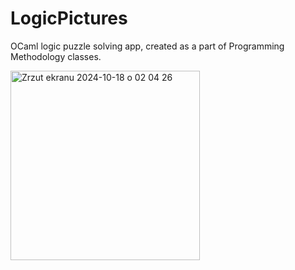 # LogicPictures

OCaml logic puzzle solving app, created as a part of Programming Methodology classes.

<img width="303" alt="Zrzut ekranu 2024-10-18 o 02 04 26" src="https://github.com/user-attachments/assets/f1b622ae-c10a-4186-bf78-c6af30a35436">
